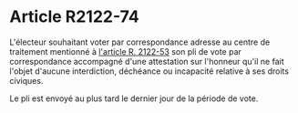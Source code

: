 # Article R2122-74

L'électeur souhaitant voter par correspondance adresse au centre de traitement mentionné à [l'article R. 2122-53][1] son pli de vote par correspondance accompagné d'une attestation sur l'honneur qu'il ne fait l'objet d'aucune interdiction, déchéance ou incapacité relative à ses droits civiques. 
  
  
Le pli est envoyé au plus tard le dernier jour de la période de vote.

 [1]: /affichCodeArticle.do?cidTexte=LEGITEXT000006072050&idArticle=LEGIARTI000024280472&dateTexte=&categorieLien=cid